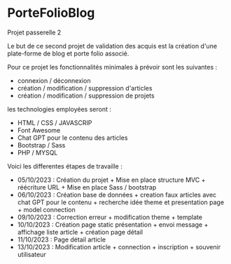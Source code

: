 # PorteFolioBlog
Projet passerelle 2

Le but de ce second projet de validation des acquis est la création d'une plate-forme de blog et porte folio associé.

Pour ce projet les fonctionnalités minimales à prévoir sont les suivantes :

- connexion / déconnexion 
- création / modification / suppression d'articles 
- création / modification / suppression de projets 

les technologies employées seront : 

- HTML / CSS / JAVASCRIP
- Font Awesome
- Chat GPT pour le contenu des articles 
- Bootstrap / Sass
- PHP / MYSQL


Voici les differentes étapes de travaille :

- 05/10/2023 : Création du projet + Mise en place structure MVC + réécriture URL + Mise en place Sass / bootstrap
- 06/10/2023 : Création base de données + creation faux articles avec chat GPT pour le contenu + recherche idée theme et presentation page + model connection
- 09/10/2023 : Correction erreur + modification theme + template
- 10/10/2023 : Création page static présentation + envoi message + affichage liste article + création page détail
- 11/10/2023 : Page détail article
- 13/10/2023 : Modification article + connection + inscription + souvenir utilisateur 